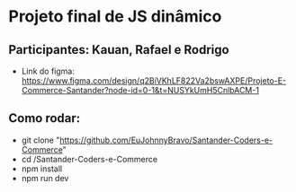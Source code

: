 # Projeto final de JS dinâmico

## Participantes: Kauan, Rafael e Rodrigo

- Link do figma: https://www.figma.com/design/q2BiVKhLF822Va2bswAXPE/Projeto-E-Commerce-Santander?node-id=0-1&t=NUSYkUmH5CnlbACM-1

## Como rodar: 

- git clone "https://github.com/EuJohnnyBravo/Santander-Coders-e-Commerce"
- cd /Santander-Coders-e-Commerce
- npm install
- npm run dev

